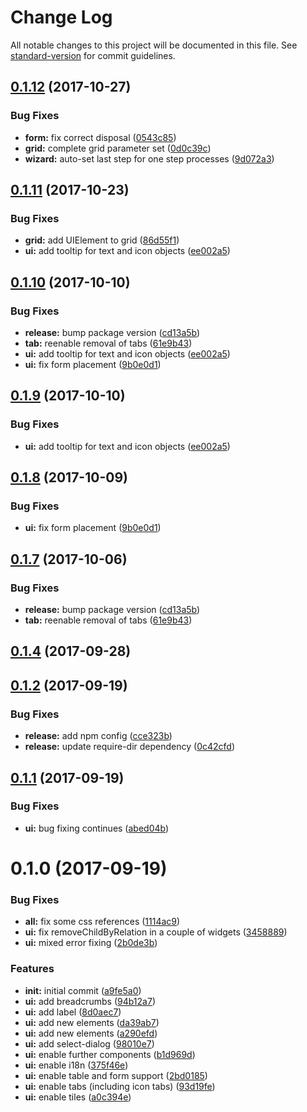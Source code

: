 # Change Log

All notable changes to this project will be documented in this file. See [standard-version](https://github.com/conventional-changelog/standard-version) for commit guidelines.

<a name="0.1.12"></a>
## [0.1.12](https://github.com/hochfrequenz/aurelia-openui5-bridge/compare/v0.1.11...v0.1.12) (2017-10-27)


### Bug Fixes

* **form:** fix correct disposal ([0543c85](https://github.com/hochfrequenz/aurelia-openui5-bridge/commit/0543c85))
* **grid:** complete grid parameter set ([0d0c39c](https://github.com/hochfrequenz/aurelia-openui5-bridge/commit/0d0c39c))
* **wizard:** auto-set last step for one step processes ([9d072a3](https://github.com/hochfrequenz/aurelia-openui5-bridge/commit/9d072a3))



<a name="0.1.11"></a>
## [0.1.11](https://github.com/hochfrequenz/aurelia-openui5-bridge/compare/v0.1.8...v0.1.11) (2017-10-23)


### Bug Fixes

* **grid:** add UIElement to grid ([86d55f1](https://github.com/hochfrequenz/aurelia-openui5-bridge/commit/86d55f1))
* **ui:** add tooltip for text and icon objects ([ee002a5](https://github.com/hochfrequenz/aurelia-openui5-bridge/commit/ee002a5))



<a name="0.1.10"></a>
## [0.1.10](https://github.com/hochfrequenz/aurelia-openui5-bridge/compare/v0.1.6...v0.1.10) (2017-10-10)


### Bug Fixes

* **release:** bump package version ([cd13a5b](https://github.com/hochfrequenz/aurelia-openui5-bridge/commit/cd13a5b))
* **tab:** reenable removal of tabs ([61e9b43](https://github.com/hochfrequenz/aurelia-openui5-bridge/commit/61e9b43))
* **ui:** add tooltip for text and icon objects ([ee002a5](https://github.com/hochfrequenz/aurelia-openui5-bridge/commit/ee002a5))
* **ui:** fix form placement ([9b0e0d1](https://github.com/hochfrequenz/aurelia-openui5-bridge/commit/9b0e0d1))



<a name="0.1.9"></a>
## [0.1.9](https://github.com/hochfrequenz/aurelia-openui5-bridge/compare/v0.1.6...v0.1.9) (2017-10-10)


### Bug Fixes

* **ui:** add tooltip for text and icon objects ([ee002a5](https://github.com/hochfrequenz/aurelia-openui5-bridge/commit/ee002a5))



<a name="0.1.8"></a>
## [0.1.8](https://github.com/hochfrequenz/aurelia-openui5-bridge/compare/v0.1.7...v0.1.8) (2017-10-09)


### Bug Fixes

* **ui:** fix form placement ([9b0e0d1](https://github.com/hochfrequenz/aurelia-openui5-bridge/commit/9b0e0d1))



<a name="0.1.7"></a>
## [0.1.7](https://github.com/hochfrequenz/aurelia-openui5-bridge/compare/v0.1.6...v0.1.7) (2017-10-06)


### Bug Fixes

* **release:** bump package version ([cd13a5b](https://github.com/hochfrequenz/aurelia-openui5-bridge/commit/cd13a5b))
* **tab:** reenable removal of tabs ([61e9b43](https://github.com/hochfrequenz/aurelia-openui5-bridge/commit/61e9b43))



<a name="0.1.4"></a>
## [0.1.4](https://github.com/hochfrequenz/aurelia-openui5-bridge/compare/v0.1.3...v0.1.4) (2017-09-28)



<a name="0.1.2"></a>
## [0.1.2](https://github.com/hochfrequenz/aurelia-openui5-bridge/compare/v0.1.1...v0.1.2) (2017-09-19)


### Bug Fixes

* **release:** add npm config ([cce323b](https://github.com/hochfrequenz/aurelia-openui5-bridge/commit/cce323b))
* **release:** update require-dir dependency ([0c42cfd](https://github.com/hochfrequenz/aurelia-openui5-bridge/commit/0c42cfd))



<a name="0.1.1"></a>
## [0.1.1](https://github.com/hochfrequenz/aurelia-openui5-bridge/compare/v0.1.0...v0.1.1) (2017-09-19)


### Bug Fixes

* **ui:** bug fixing continues ([abed04b](https://github.com/hochfrequenz/aurelia-openui5-bridge/commit/abed04b))



<a name="0.1.0"></a>
# 0.1.0 (2017-09-19)


### Bug Fixes

* **all:** fix some css references ([1114ac9](https://github.com/hochfrequenz/aurelia-openui5-bridge/commit/1114ac9))
* **ui:** fix removeChildByRelation in a couple of widgets ([3458889](https://github.com/hochfrequenz/aurelia-openui5-bridge/commit/3458889))
* **ui:** mixed error fixing ([2b0de3b](https://github.com/hochfrequenz/aurelia-openui5-bridge/commit/2b0de3b))


### Features

* **init:** initial commit ([a9fe5a0](https://github.com/hochfrequenz/aurelia-openui5-bridge/commit/a9fe5a0))
* **ui:** add breadcrumbs ([94b12a7](https://github.com/hochfrequenz/aurelia-openui5-bridge/commit/94b12a7))
* **ui:** add label ([8d0aec7](https://github.com/hochfrequenz/aurelia-openui5-bridge/commit/8d0aec7))
* **ui:** add new elements ([da39ab7](https://github.com/hochfrequenz/aurelia-openui5-bridge/commit/da39ab7))
* **ui:** add new elements ([a290efd](https://github.com/hochfrequenz/aurelia-openui5-bridge/commit/a290efd))
* **ui:** add select-dialog ([98010e7](https://github.com/hochfrequenz/aurelia-openui5-bridge/commit/98010e7))
* **ui:** enable further components ([b1d969d](https://github.com/hochfrequenz/aurelia-openui5-bridge/commit/b1d969d))
* **ui:** enable i18n ([375f46e](https://github.com/hochfrequenz/aurelia-openui5-bridge/commit/375f46e))
* **ui:** enable table and form support ([2bd0185](https://github.com/hochfrequenz/aurelia-openui5-bridge/commit/2bd0185))
* **ui:** enable tabs (including icon tabs) ([93d19fe](https://github.com/hochfrequenz/aurelia-openui5-bridge/commit/93d19fe))
* **ui:** enable tiles ([a0c394e](https://github.com/hochfrequenz/aurelia-openui5-bridge/commit/a0c394e))
